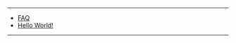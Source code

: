 
<hr>

* [FAQ](/a-quickstart/faq)
* [Hello World!](/a-quickstart/hello-world)

<hr>

[meta:title]: <> (Quickstart)